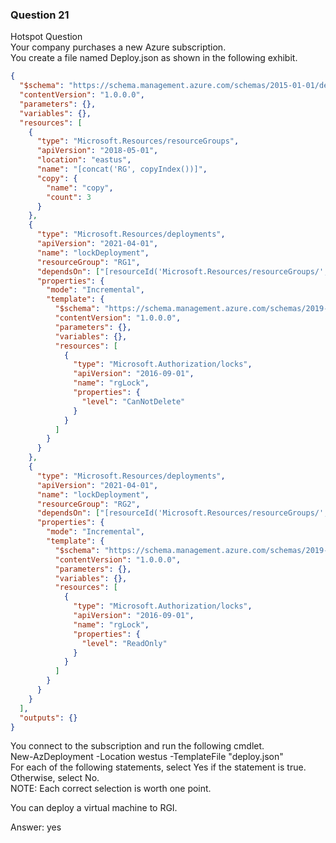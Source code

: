 ### Question 21

Hotspot Question  
Your company purchases a new Azure subscription.  
You create a file named Deploy.json as shown in the following exhibit.

```json
{
  "$schema": "https://schema.management.azure.com/schemas/2015-01-01/deploymentTemplate.json#",
  "contentVersion": "1.0.0.0",
  "parameters": {},
  "variables": {},
  "resources": [
    {
      "type": "Microsoft.Resources/resourceGroups",
      "apiVersion": "2018-05-01",
      "location": "eastus",
      "name": "[concat('RG', copyIndex())]",
      "copy": {
        "name": "copy",
        "count": 3
      }
    },
    {
      "type": "Microsoft.Resources/deployments",
      "apiVersion": "2021-04-01",
      "name": "lockDeployment",
      "resourceGroup": "RG1",
      "dependsOn": ["[resourceId('Microsoft.Resources/resourceGroups/', 'RG1')]"],
      "properties": {
        "mode": "Incremental",
        "template": {
          "$schema": "https://schema.management.azure.com/schemas/2019-04-01/deploymentTemplate.json#",
          "contentVersion": "1.0.0.0",
          "parameters": {},
          "variables": {},
          "resources": [
            {
              "type": "Microsoft.Authorization/locks",
              "apiVersion": "2016-09-01",
              "name": "rgLock",
              "properties": {
                "level": "CanNotDelete"
              }
            }
          ]
        }
      }
    },
    {
      "type": "Microsoft.Resources/deployments",
      "apiVersion": "2021-04-01",
      "name": "lockDeployment",
      "resourceGroup": "RG2",
      "dependsOn": ["[resourceId('Microsoft.Resources/resourceGroups/', 'RG2')]"],
      "properties": {
        "mode": "Incremental",
        "template": {
          "$schema": "https://schema.management.azure.com/schemas/2019-04-01/deploymentTemplate.json#",
          "contentVersion": "1.0.0.0",
          "parameters": {},
          "variables": {},
          "resources": [
            {
              "type": "Microsoft.Authorization/locks",
              "apiVersion": "2016-09-01",
              "name": "rgLock",
              "properties": {
                "level": "ReadOnly"
              }
            }
          ]
        }
      }
    }
  ],
  "outputs": {}
}
```

You connect to the subscription and run the following cmdlet.  
New-AzDeployment -Location westus -TemplateFile "deploy.json"  
For each of the following statements, select Yes if the statement is true. Otherwise, select No.  
NOTE: Each correct selection is worth one point.

You can deploy a virtual machine to RGI.

Answer: yes

